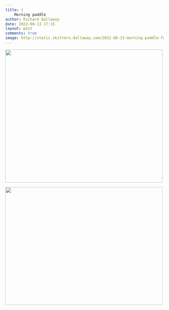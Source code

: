 ```yaml
---
title: |
    Morning paddle
author: Richard Dallaway
date: 2022-08-13 17:15
layout: post
comments: true
image: http://static.skitters.dallaway.com/2022-08-13-morning-paddle-fullsize-0.jpeg
---
```


<a href="http://static.skitters.dallaway.com/2022-08-13-morning-paddle-fullsize-0.jpeg"><img src="http://static.skitters.dallaway.com/2022-08-13-morning-paddle-thumb-0.jpeg" width="500" height="423"></a>

<a href="http://static.skitters.dallaway.com/2022-08-13-morning-paddle-fullsize-1.jpeg"><img src="http://static.skitters.dallaway.com/2022-08-13-morning-paddle-thumb-1.jpeg" width="500" height="375"></a>



